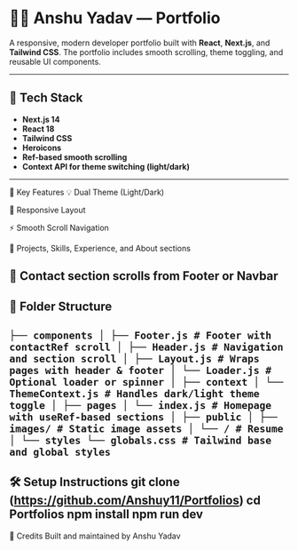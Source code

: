 # 🧑‍💻 Anshu Yadav — Portfolio

A responsive, modern developer portfolio built with **React**, **Next.js**, and **Tailwind CSS**. The portfolio includes smooth scrolling, theme toggling, and reusable UI components.

---

## 🚀 Tech Stack

- **Next.js 14**
- **React 18**
- **Tailwind CSS**
- **Heroicons**
- **Ref-based smooth scrolling**
- **Context API for theme switching (light/dark)**

---
📌 Key Features
💡 Dual Theme (Light/Dark)

📱 Responsive Layout

⚡ Smooth Scroll Navigation

💼 Projects, Skills, Experience, and About sections

🔗 Contact section scrolls from Footer or Navbar
---
## 📁 Folder Structure

`
├── components
│ ├── Footer.js # Footer with contactRef scroll
│ ├── Header.js # Navigation and section scroll
│ ├── Layout.js # Wraps pages with header & footer
│ └── Loader.js # Optional loader or spinner
│
├── context
│ └── ThemeContext.js # Handles dark/light theme toggle
│
├── pages
│ └── index.js # Homepage with useRef-based sections
│
├── public
│ ├──  images/ # Static image assets
│ └── / # Resume
│
└── styles
└── globals.css # Tailwind base and global styles
`
---


🛠 Setup Instructions
git clone (https://github.com/Anshuy11/Portfolios)
cd Portfolios
npm install
npm run dev
---

🙌 Credits
Built and maintained by Anshu Yadav




